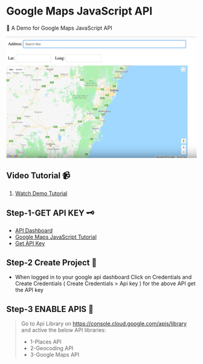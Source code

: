 # Google Maps JavaScript API

:pushpin: A Demo for Google Maps JavaScript API

![](api.png)

## Video Tutorial :video_camera:

1. [Watch Demo Tutorial](https://www.youtube.com/watch?v=yhhkNtdg5x0&list=PLD8nQCAhR3tT9dU8JKLpG3av-WMQGPPFP)

## Step-1-GET API KEY :old_key:
  * [API Dashboard](https://console.cloud.google.com/apis/dashboard)
  * [Google Maps JavaScript Tutorial](https://developers.google.com/maps/documentation/javascript/tutorial)
  * [Get API Key](https://developers.google.com/maps/documentation/javascript/get-api-key)

## Step-2 Create Project :file_folder:
 
  * When logged in to your google api dashboard Click on Credentials and Create Credentials ( Create Credentials > Api key ) for the above API
get the API key

## Step-3 ENABLE APIS :tanabata_tree:

> Go to Api Library on https://console.cloud.google.com/apis/library and active the below API libraries:
> * 1-Places API
> *	2-Geocoding API
> *	3-Google Maps API
	
